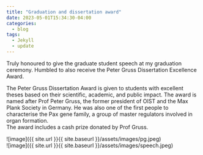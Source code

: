 ```yaml
---
title: "Graduation and dissertation award"
date: 2023-05-01T15:34:30-04:00
categories:
  - blog
tags:
  - Jekyll
  - update
---
```

Truly honoured to give the graduate student speech at my graduation ceremony. Humbled to also receive the Peter Gruss Dissertation Excellence Award.  
  
The Peter Gruss Dissertation Award is given to students with excellent theses based on their scientific, academic, and public impact. The award is named after Prof Peter Gruss, the former president of OIST and the Max Plank Society in Germany. He was also one of the first people to characterise the Pax gene family, a group of master regulators involved in organ formation.  
The award includes a cash prize donated by Prof Gruss.  

![image]({{ site.url }}{{ site.baseurl }}/assets/images/pg.jpeg)  
![image]({{ site.url }}{{ site.baseurl }}/assets/images/speech.jpeg)



